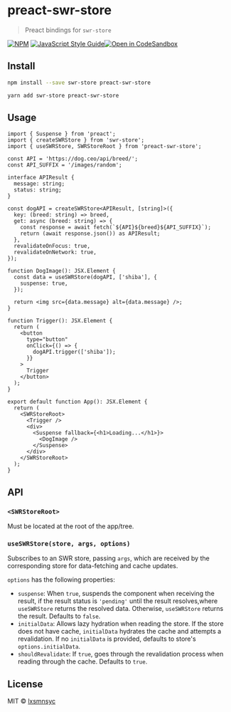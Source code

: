 # preact-swr-store

> Preact bindings for `swr-store`

[![NPM](https://img.shields.io/npm/v/preact-swr-store.svg)](https://www.npmjs.com/package/preact-swr-store) [![JavaScript Style Guide](https://badgen.net/badge/code%20style/airbnb/ff5a5f?icon=airbnb)](https://github.com/airbnb/javascript)[![Open in CodeSandbox](https://img.shields.io/badge/Open%20in-CodeSandbox-blue?style=flat-square&logo=codesandbox)](https://codesandbox.io/s/github/LXSMNSYC/swr-store/tree/main/examples/preact-swr-store)

## Install

```bash
npm install --save swr-store preact-swr-store
```

```bash
yarn add swr-store preact-swr-store
```

## Usage

```tsx
import { Suspense } from 'preact';
import { createSWRStore } from 'swr-store';
import { useSWRStore, SWRStoreRoot } from 'preact-swr-store';

const API = 'https://dog.ceo/api/breed/';
const API_SUFFIX = '/images/random';

interface APIResult {
  message: string;
  status: string;
}

const dogAPI = createSWRStore<APIResult, [string]>({
  key: (breed: string) => breed,
  get: async (breed: string) => {
    const response = await fetch(`${API}${breed}${API_SUFFIX}`);
    return (await response.json()) as APIResult;
  },
  revalidateOnFocus: true,
  revalidateOnNetwork: true,
});

function DogImage(): JSX.Element {
  const data = useSWRStore(dogAPI, ['shiba'], {
    suspense: true,
  });

  return <img src={data.message} alt={data.message} />;
}

function Trigger(): JSX.Element {
  return (
    <button
      type="button"
      onClick={() => {
        dogAPI.trigger(['shiba']);
      }}
    >
      Trigger
    </button>
  );
}

export default function App(): JSX.Element {
  return (
    <SWRStoreRoot>
      <Trigger />
      <div>
        <Suspense fallback={<h1>Loading...</h1>}>
          <DogImage />
        </Suspense>
      </div>
    </SWRStoreRoot>
  );
}
```

## API

### `<SWRStoreRoot>`

Must be located at the root of the app/tree.

### `useSWRStore(store, args, options)`

Subscribes to an SWR store, passing `args`, which are received by the corresponding store for data-fetching and cache updates.

`options` has the following properties:

- `suspense`: When `true`, suspends the component when receiving the result, if the result status is `'pending'` until the result resolves,where `useSWRStore` returns the resolved data. Otherwise, `useSWRStore` returns the result. Defaults to `false`.
- `initialData`: Allows lazy hydration when reading the store. If the store does not have cache, `initialData` hydrates the cache and attempts a revalidation. If no `initialData` is provided, defaults to store's `options.initialData`.
- `shouldRevalidate`: If `true`, goes through the revalidation process when reading through the cache. Defaults to `true`.

## License

MIT © [lxsmnsyc](https://github.com/lxsmnsyc)
